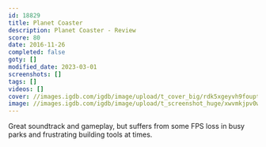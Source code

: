 ```yaml
---
id: 18829
title: Planet Coaster
description: Planet Coaster - Review
score: 80
date: 2016-11-26
completed: false
goty: []
modified_date: 2023-03-01
screenshots: []
tags: []
videos: []
cover: //images.igdb.com/igdb/image/upload/t_cover_big/rdk5xgeyvh9foupt0vu3.jpg
image: //images.igdb.com/igdb/image/upload/t_screenshot_huge/xwvmkjpv0wy82ezqedjq.jpg
---
```

Great soundtrack and gameplay, but suffers from some FPS loss in busy parks and frustrating building tools at times.